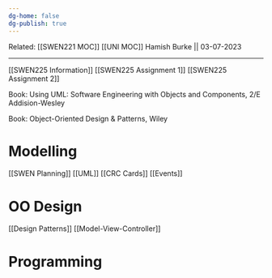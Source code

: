```yaml
---
dg-home: false
dg-publish: true
---
```

Related: [[SWEN221 MOC]] 
[[UNI MOC]]
Hamish Burke || 03-07-2023
***

[[SWEN225 Information]]
[[SWEN225 Assignment 1]]
[[SWEN225 Assignment 2]]


Book: Using UML: Software Engineering with Objects and Components, 2/E Addision-Wesley

Book: Object-Oriented Design & Patterns, Wiley

# Modelling

[[SWEN Planning]]
[[UML]]
[[CRC Cards]]
[[Events]]

# OO Design

[[Design Patterns]]
[[Model-View-Controller]]

# Programming

